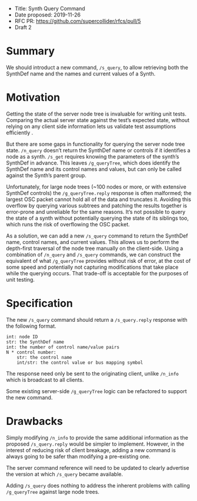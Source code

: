 - Title: Synth Query Command
- Date proposed: 2019-11-26
- RFC PR: https://github.com/supercollider/rfcs/pull/5
- Draft 2

# Summary

We should introduct a new command, `/s_query`, to allow retrieving both the
SynthDef name and the names and current values of a Synth.

# Motivation

Getting the state of the server node tree is invaluable for writing unit tests.
Comparing the actual server state against the test’s expected state, without
relying on any client side information lets us validate test assumptions
efficiently .

But there are some gaps in functionality for querying the server node tree
state. `/n_query` doesn’t return the SynthDef name or controls if it identifies
a node as a synth. `/s_get` requires knowing the parameters of the synth’s
SynthDef in advance. This leaves `/g_queryTree`, which does identify the
SynthDef name and its control names and values, but can only be called against
the Synth’s parent group.

Unfortunately, for large node trees (~100 nodes or more, or with
extensive SynthDef controls) the `/g_queryTree.reply` response is often
malformed; the largest OSC packet cannot hold all of the data and truncates it.
Avoiding this overflow by querying various subtrees and patching the results
together is error-prone and unreliable for the same reasons. It’s not possible
to query the state of a synth without potentially querying the state of its
siblings too, which runs the risk of overflowing the OSC packet.

As a solution, we can add a new `/s_query` command to return the SynthDef name,
control names, and current values. This allows us to perform the depth-first
traversal of the node tree manually on the client-side. Using a combination of
`/n_query` and `/s_query` commands, we can construct the equivalent of what
`/g_queryTree` provides without risk of error, at the cost of some speed and
potentially not capturing modifications that take place while the querying
occurs. That trade-off is acceptable for the purposes of unit testing.

# Specification

The new `/s_query` command should return a `/s_query.reply` response with the
following format.

```
int: node ID
str: the SynthDef name
int: the number of control name/value pairs
N * control number:
    str: the control name
    int/str: the control value or bus mapping symbol
```

The response need only be sent to the originating client, unlike `/n_info`
which is broadcast to all clients.

Some existing server-side `/g_queryTree` logic can be refactored to support the
new command.

# Drawbacks

Simply modifying `/n_info` to provide the same additional information as the proposed
`/s_query.reply` would be simpler to implement. However, in the interest of
reducing risk of client breakage, adding a new command is always going to be
safer than modifying a pre-existing one.

The server command reference will need to be updated to clearly advertise the
version at which `/s_query` became available.

Adding `/s_query` does nothing to address the inherent problems with calling
`/g_queryTree` against large node trees.
